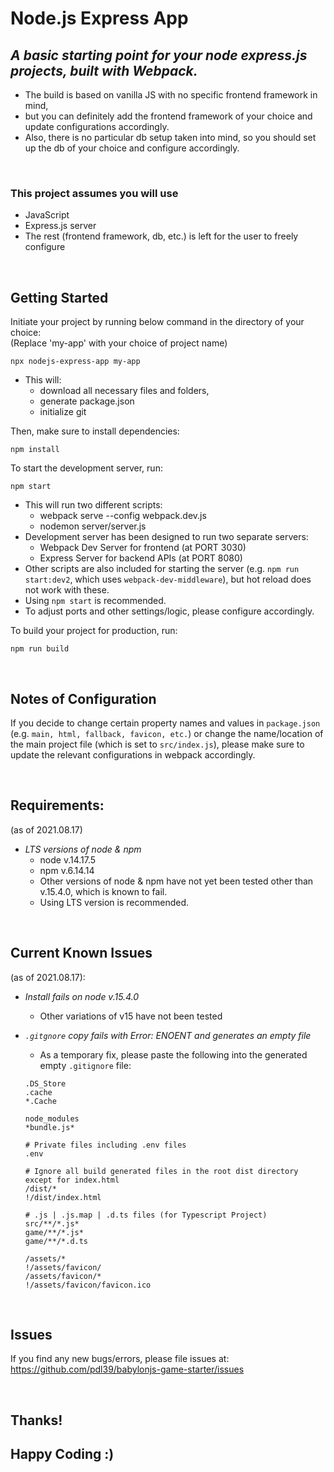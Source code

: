 # Node.js Express App

## _A basic starting point for your node express.js projects, built with Webpack._

- The build is based on vanilla JS with no specific frontend framework in mind,
- but you can definitely add the frontend framework of your choice and update configurations accordingly.
- Also, there is no particular db setup taken into mind, so you should set up the db of your choice and configure accordingly.

<br/>

### This project assumes you will use

- JavaScript
- Express.js server
- The rest (frontend framework, db, etc.) is left for the user to freely configure

<br/>

## Getting Started

Initiate your project by running below command in the directory of your choice:
<br/>
(Replace 'my-app' with your choice of project name)

```
npx nodejs-express-app my-app
```

- This will:
  - download all necessary files and folders,
  - generate package.json
  - initialize git

Then, make sure to install dependencies:

```
npm install
```

To start the development server, run:

```
npm start
```

- This will run two different scripts:
  - webpack serve --config webpack.dev.js
  - nodemon server/server.js
- Development server has been designed to run two separate servers:
  - Webpack Dev Server for frontend (at PORT 3030)
  - Express Server for backend APIs (at PORT 8080)
- Other scripts are also included for starting the server (e.g. `npm run start:dev2`, which uses `webpack-dev-middleware`), but hot reload does not work with these.
- Using `npm start` is recommended.
- To adjust ports and other settings/logic, please configure accordingly.

To build your project for production, run:

```
npm run build
```

<br/>

## Notes of Configuration

If you decide to change certain property names and values in `package.json` (e.g. `main, html, fallback, favicon, etc.`) or change the name/location of the main project file (which is set to `src/index.js`), please make sure to update the relevant configurations in webpack accordingly.

<br/>

## Requirements:

(as of 2021.08.17)

- _LTS versions of node & npm_
  - node v.14.17.5
  - npm v.6.14.14
  - Other versions of node & npm have not yet been tested other than v.15.4.0, which is known to fail.
  - Using LTS version is recommended.

<br/>

## Current Known Issues

(as of 2021.08.17):

- _Install fails on node v.15.4.0_
  - Other variations of v15 have not been tested
- _`.gitgnore` copy fails with Error: ENOENT and generates an empty file_

  - As a temporary fix, please paste the following into the generated empty `.gitignore` file:

  ```
  .DS_Store
  .cache
  *.Cache

  node_modules
  *bundle.js*

  # Private files including .env files
  .env

  # Ignore all build generated files in the root dist directory except for index.html
  /dist/*
  !/dist/index.html

  # .js | .js.map | .d.ts files (for Typescript Project)
  src/**/*.js*
  game/**/*.js*
  game/**/*.d.ts

  /assets/*
  !/assets/favicon/
  /assets/favicon/*
  !/assets/favicon/favicon.ico
  ```

<br/>

## Issues

If you find any new bugs/errors, please file issues at:
https://github.com/pdl39/babylonjs-game-starter/issues

<br/>

## Thanks!

## Happy Coding :)
